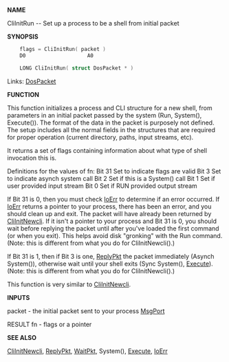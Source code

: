 
**NAME**

CliInitRun -- Set up a process to be a shell from initial packet

**SYNOPSIS**

```c
    flags = CliInitRun( packet )
    D0                    A0

    LONG CliInitRun( struct DosPacket * )

```
Links: [DosPacket](_OOWX) 

**FUNCTION**

This function initializes a process and CLI structure for a new
shell, from parameters in an initial packet passed by the system
(Run, System(), Execute()).  The format of the data in the packet
is purposely not defined.  The setup includes all the normal fields
in the structures that are required for proper operation (current
directory, paths, input streams, etc).

It returns a set of flags containing information about what type
of shell invocation this is.

Definitions for the values of fn:
Bit 31     Set to indicate flags are valid
Bit  3     Set to indicate asynch system call
Bit  2     Set if this is a System() call
Bit  1     Set if user provided input stream
Bit  0     Set if RUN provided output stream

If Bit 31 is 0, then you must check [IoErr](IoErr) to determine if an error
occurred.  If [IoErr](IoErr) returns a pointer to your process, there has
been an error, and you should clean up and exit.  The packet will
have already been returned by [CliInitNewcli](CliInitNewcli).  If it isn't a pointer
to your process and Bit 31 is 0, you should wait before replying
the packet until after you've loaded the first command (or when you
exit).  This helps avoid disk &#034;gronking&#034; with the Run command.
(Note: this is different from what you do for CliInitNewcli().)

If Bit 31 is 1, then if Bit 3 is one, [ReplyPkt](ReplyPkt) the packet
immediately (Asynch System()), otherwise wait until your shell exits
(Sync System(), [Execute](Execute)).
(Note: this is different from what you do for CliInitNewcli().)

This function is very similar to [CliInitNewcli](CliInitNewcli).

**INPUTS**

packet - the initial packet sent to your process [MsgPort](_OOYY)

RESULT
fn - flags or a pointer

**SEE ALSO**

[CliInitNewcli](CliInitNewcli), [ReplyPkt](ReplyPkt), [WaitPkt](WaitPkt), System(), [Execute](Execute), [IoErr](IoErr)
